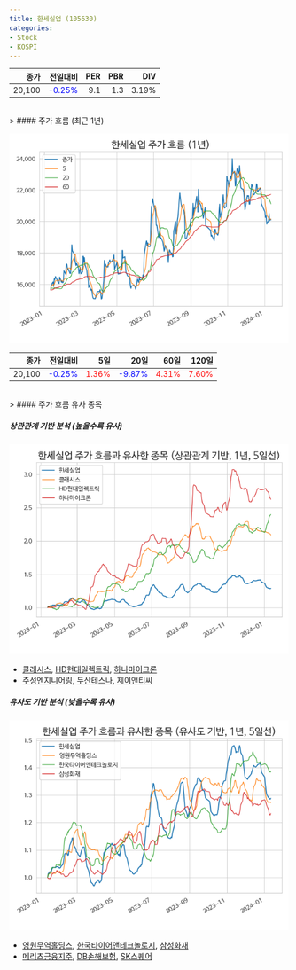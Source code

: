 ```yaml
---
title: 한세실업 (105630)
categories:
- Stock
- KOSPI
---
```


|종가|전일대비|PER|PBR|DIV|
|---:|-------:|--:|--:|--:|
|20,100|<span style="color: blue">-0.25%</span>|9.1|1.3|3.19%|

<!-- more -->
<br>
> #### 주가 흐름 (최근 1년)

![105630](/assets/images/stock/105630.png)

|종가|전일대비|5일|20일|60일|120일|
|---:|-------:|--:|---:|---:|----:|
|20,100|<span style="color: blue">-0.25%</span>|<span style="color: red">1.36%</span>|<span style="color: blue">-9.87%</span>|<span style="color: red">4.31%</span>|<span style="color: red">7.60%</span>|

<br>
> #### 주가 흐름 유사 종목

##### 상관관계 기반 분석 (높을수록 유사)
![105630](/assets/images/stock/105630_corr.png)
- [클래시스](/214150/), [HD현대일렉트릭](/267260/), [하나마이크론](/067310/)
- [주성엔지니어링](/036930/), [두산테스나](/131970/), [제이앤티씨](/204270/)

##### 유사도 기반 분석 (낮을수록 유사)	
![105630](/assets/images/stock/105630_sim.png)
- [영원무역홀딩스](/009970/), [한국타이어앤테크놀로지](/161390/), [삼성화재](/000810/)
- [메리츠금융지주](/138040/), [DB손해보험](/005830/), [SK스퀘어](/402340/)